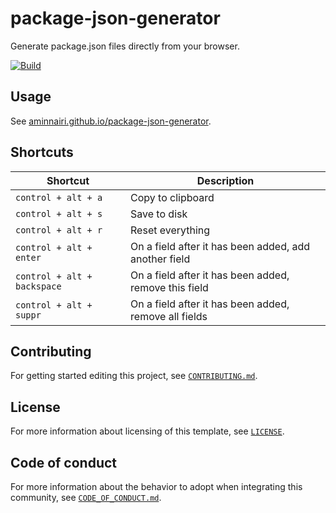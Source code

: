 # package-json-generator

Generate package.json files directly from your browser.

[![Build](https://github.com/aminnairi/elm-template/actions/workflows/build.yaml/badge.svg)](https://github.com/aminnairi/elm-template/actions/workflows/build.yaml)

## Usage

See [aminnairi.github.io/package-json-generator](https://aminnairi.github.io/package-json-generator/).

## Shortcuts

Shortcut | Description
---|---
`control + alt + a` | Copy to clipboard
`control + alt + s` | Save to disk
`control + alt + r` | Reset everything
`control + alt + enter` | On a field after it has been added, add another field
`control + alt + backspace` | On a field after it has been added, remove this field
`control + alt + suppr` | On a field after it has been added, remove all fields

## Contributing

For getting started editing this project, see [`CONTRIBUTING.md`](./CONTRIBUTING.md).

## License

For more information about licensing of this template, see [`LICENSE`](./LICENSE).

## Code of conduct

For more information about the behavior to adopt when integrating this community, see [`CODE_OF_CONDUCT.md`](./CODE_OF_CONDUCT.md).
